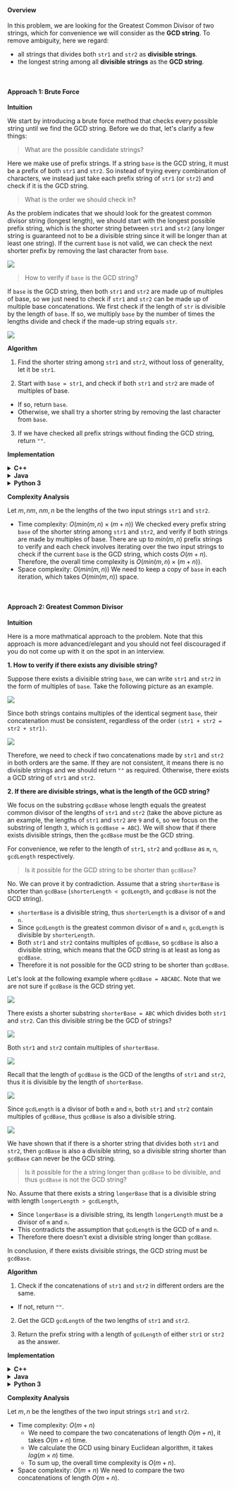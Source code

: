 #### Overview

In this problem, we are looking for the Greatest Common Divisor of two strings, which for convenience we will consider as the **GCD string**. To remove ambiguity, here we regard:

- all strings that divides both `str1` and `str2` as **divisible strings**.
- the longest string among all **divisible strings** as the **GCD string**.
<br>

#### Approach 1: Brute Force

**Intuition**

We start by introducing a brute force method that checks every possible string until we find the GCD string. Before we do that, let's clarify a few things:

> What are the possible candidate strings?

Here we make use of prefix strings. If a string `base` is the GCD string, it must be a prefix of both `str1` and `str2`. So instead of trying every combination of characters, we instead just take each prefix string of `str1` (or `str2`) and check if it is the GCD string.

> What is the order we should check in?

As the problem indicates that we should look for the greatest common divisor string (longest length), we should start with the longest possible prefix string, which is the shorter string between `str1` and `str2` (any longer string is guaranteed not to be a divisible string since it will be longer than at least one string). If the current `base` is not valid, we can check the next shorter prefix by removing the last character from `base`.

![](bf1.png)

> How to verify if `base` is the GCD string?

If `base` is the GCD string, then both `str1` and `str2` are made up of multiples of base, so we just need to check if `str1` and `str2` can be made up of multiple base concatenations. We first check if the length of `str` is divisible by the length of `base`. If so, we multiply `base` by the number of times the lengths divide and check if the made-up string equals `str`.

![](bf2.png)

**Algorithm**

1. Find the shorter string among `str1` and `str2`, without loss of generality, let it be `str1`.

2. Start with `base = str1`, and check if both `str1` and `str2` are made of multiples of base.
  - If so, return `base`.
  - Otherwise, we shall try a shorter string by removing the last character from `base`.
3. If we have checked all prefix strings without finding the GCD string, return `""`.

**Implementation**

<details>
  <summary><b>C++</b></summary>

``` c++
class Solution {
public:
    bool valid(string str1, string str2, int k) {
        int len1 = str1.size(), len2 = str2.size();
        if (len1 % k > 0 || len2 % k > 0) {
            return false;
        } else {
            string base = str1.substr(0, k);
            int n1 = len1 / k, n2 = len2 / k;
            return str1 == joinWords(base, n1) && str2 == joinWords(base, n2);
        }
    }
    string joinWords(string str, int k) {
        string ans = "";
        for (int i = 0; i < k; ++i) {
            ans += str;
        }
        return ans;
    }
    
    
    string gcdOfStrings(string str1, string str2) {
        int len1 = str1.length(), len2 = str2.length();
        for (int i = min(len1, len2); i >= 1; --i) {
            if (valid(str1, str2, i)) {
                return str1.substr(0, i);
            }
        }
        return "";
    }
};
```
</details>
<details>
  <summary><b>Java</b></summary>

``` java
class Solution {
    public boolean valid(String str1, String str2, int k) {
        int len1 = str1.length(), len2 = str2.length();
        if (len1 % k > 0 || len2 % k > 0) {
            return false;
        } else {
            String base = str1.substring(0, k);
            return str1.replace(base, "").isEmpty() && str2.replace(base, "").isEmpty();
        }
    }
    
    
    public String gcdOfStrings(String str1, String str2) {
        int len1 = str1.length(), len2 = str2.length();
        for (int i = Math.min(len1, len2); i >= 1; --i) {
            if (valid(str1, str2, i)) {
                return str1.substring(0, i);
            }
        }
        return "";
    }
}
```
</details>
<details>
  <summary><b>Python 3</b></summary>

``` python
class Solution:
    def gcdOfStrings(self, str1: str, str2: str) -> str:
        len1, len2 = len(str1), len(str2)
        
        def valid(k):
            if len1 % k or len2 % k: 
                return False
            n1, n2 = len1 // k, len2 // k
            base = str1[:k]
            return str1 == n1 * base and str2 == n2 * base 
        
        for i in range(min(len1, len2), 0, -1):
            if valid(i):
                return str1[:i]
        return ""
```
</details>

**Complexity Analysis**

Let $m,nm$, $nm,n$ be the lengths of the two input strings `str1` and `str2`.

- Time complexity: $O(min⁡(m,n) \times (m+n))$ We checked every prefix string `base` of the shorter string among `str1` and `str2`, and verify if both strings are made by multiples of base. There are up to $min⁡(m,n)$ prefix strings to verify and each check involves iterating over the two input strings to check if the current `base` is the GCD string, which costs $O(m+n)$. Therefore, the overall time complexity is $O(min⁡(m,n) \times (m+n))$.
- Space complexity: $O(min⁡(m,n))$ We need to keep a copy of `base` in each iteration, which takes $O(min(m,n))$ space.
<br>

#### Approach 2: Greatest Common Divisor

**Intuition**

Here is a more mathmatical approach to the problem. Note that this approach is more advanced/elegant and you should not feel discouraged if you do not come up with it on the spot in an interview.

**1. How to verify if there exists any divisible string?**

Suppose there exists a divisible string `base`, we can write `str1` and `str2` in the form of multiples of `base`. Take the following picture as an example.

![](gcd1.png)

Since both strings contains multiples of the identical segment `base`, their concatenation must be consistent, regardless of the order `(str1 + str2 = str2 + str1)`.

![](gcd2.png)

Therefore, we need to check if two concatenations made by `str1` and `str2` in both orders are the same. If they are not consistent, it means there is no divisible strings and we should return `""` as required. Otherwise, there exists a GCD string of `str1` and `str2`.

**2. If there are divisible strings, what is the length of the GCD string?**

We focus on the substring `gcdBase` whose length equals the greatest common divisor of the lengths of `str1` and `str2` (take the above picture as an example, the lengths of `str1` and `str2` are `9` and `6`, so we focus on the substring of length `3`, which is `gcdBase = ABC`). We will show that if there exists divisible strings, then the `gcdBase` must be the GCD string.

For convenience, we refer to the length of `str1`, `str2` and `gcdBase` as `m`, `n`, `gcdLength` respectively.

> Is it possible for the GCD string to be shorter than `gcdBase`?

No. We can prove it by contradiction. Assume that a string `shorterBase` is shorter than `gcdBase` (`shorterLength < gcdLength`, and `gcdBase` is not the GCD string).

- `shorterBase` is a divisible string, thus `shorterLength` is a divisor of `m` and `n`.
- Since `gcdLength` is the greatest common divisor of `m` and `n`, `gcdLength` is divisible by `shorterLength`.
- Both `str1` and `str2` contains multiples of `gcdBase`, so `gcdBase` is also a divisible string, which means that the GCD string is at least as long as `gcdBase`.
- Therefore it is not possible for the GCD string to be shorter than `gcdBase`.

Let's look at the following example where `gcdBase = ABCABC`. Note that we are not sure if `gcdBase` is the GCD string yet.

![](exp_2.png)

There exists a shorter substring `shorterBase = ABC` which divides both `str1` and `str2`. Can this divisible string be the GCD of strings?

![](exp_3.png)

Both `str1` and `str2` contain multiples of `shorterBase`.

![](exp_4.png)

Recall that the length of `gcdBase` is the GCD of the lengths of `str1` and `str2`, thus it is divisible by the length of `shorterBase`.

![](exp_5.png)

Since `gcdLength` is a divisor of both `m` and `n`, both `str1` and `str2` contain multiples of `gcdBase`, thus `gcdBase` is also a divisible string.

![](exp_6.png)

We have shown that if there is a shorter string that divides both `str1` and `str2`, then `gcdBase` is also a divisible string, so a divisible string shorter than `gcdBase` can never be the GCD string.

> Is it possible for the a string longer than `gcdBase` to be divisible, and thus `gcdBase` is not the GCD string?

No. Assume that there exists a string `longerBase` that is a divisible string with length `longerLength > gcdLength`,

- Since `longerBase` is a divisible string, its length `longerLength` must be a divisor of `m` and `n`.
- This contradicts the assumption that `gcdLength` is the GCD of `m` and `n`.
- Therefore there doesn't exist a divisible string longer than `gcdBase`.

In conclusion, if there exists divisible strings, the GCD string must be `gcdBase`.

**Algorithm**

1. Check if the concatenations of `str1` and `str2` in different orders are the same.
  - If not, return `""`.
2. Get the GCD `gcdLength` of the two lengths of `str1` and `str2`.

3. Return the prefix string with a length of `gcdLength` of either `str1` or `str2` as the answer.

**Implementation**

<details>
  <summary><b>C++</b></summary>

``` c++
class Solution {
public:
    string gcdOfStrings(string str1, string str2) {
        // Check if they have non-zero GCD string.
        if (str1 + str2 != str2 + str1) {
            return "";
        }

        // Get the GCD of the two lengths.
        int gcdLength = gcd(str1.size(), str2.size());
        return str1.substr(0, gcdLength);
    }
};
```
</details>
<details>
  <summary><b>Java</b></summary>

``` java
class Solution {
    public int gcd(int x, int y) {
        if (y == 0) {
            return x;
        } else {
            return gcd(y, x % y);
        }    
    }
    
    public String gcdOfStrings(String str1, String str2) {
        // Check if they have non-zero GCD string.
        if (!(str1 + str2).equals(str2 + str1)) {
            return "";
        }
        
        // Get the GCD of the two lengths.
        int gcdLength = gcd(str1.length(), str2.length());
        return str1.substring(0, gcdLength);
    }
}
```
</details>
<details>
  <summary><b>Python 3</b></summary>

``` python
class Solution:
    def gcdOfStrings(self, str1: str, str2: str) -> str:
        # Check if they have non-zero GCD string.
        if str1 + str2 != str2 + str1:
            return ""

        # Get the GCD of the two lengths.
        max_length = gcd(len(str1), len(str2))
        return str1[:max_length]
```
</details>

**Complexity Analysis**

Let $m,n$ be the lengthes of the two input strings `str1` and `str2`.

- Time complexity: $O(m+n)$
  - We need to compare the two concatenations of length $O(m+n)$, it takes $O(m+n)$ time.
  - We calculate the GCD using binary Euclidean algorithm, it takes $log⁡(m \times n)$ time.
  - To sum up, the overall time complexity is $O(m+n)$.
- Space complexity: $O(m+n)$ We need to compare the two concatenations of length $O(m+n)$.